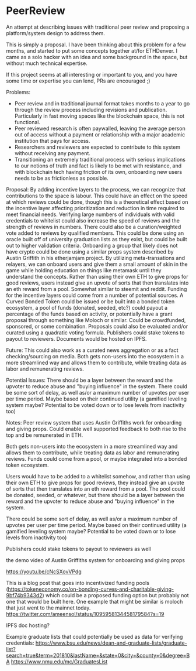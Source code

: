 # PeerReview
An attempt at describing issues with traditional peer review and proposing a platform/system design to address them.

This is simply a proposal. I have been thinking about this problem for a few months, and started to put some concepts together at/for ETHDenver. I came as a solo hacker with an idea and some background in the space, but without much technical expertise.

If this project seems at all interesting or important to you, and you have some time or expertise you can lend, PRs are encouraged ;)

Problems:
- Peer review and in traditional journal format takes months to a year to go through the review process including revisions and
publication. Particularly in fast moving spaces like the blockchain space, this is not functional.
- Peer reviewed research is often paywalled, leaving the average person out of access without a payment or relationship with a 
major academic institution that pays for access.
- Researchers and reviewers are expected to contribute to this system without receiving any payment.
- Transitioning an extremely traditional process with serious implications to our notions of truth and fact is likely to be met 
with resistance, and with blockchain tech having friction of its own, onboarding new users needs to be as frictionless as possible.

Proposal: 
By adding incentive layers to the process, we can recognize that contributions to the space is labour. This could have an effect on the speed at which reviews could be done, though this is a theoretical effect based on the incentive layer affecting prioritization and reduction in time required to meet financial needs.
Verifying large numbers of individuals with valid credentials to whitelist could also increase the speed of reviews and the strength of reviews in numbers. There could also be a curation/weighted vote added to reviews by qualified members. This could be done using an oracle built off of university graduation lists as they exist, but could be built out to higher validation criteria.
Onboarding a group that likely does not have crypto could be done using a similar props system described by Austin Griffith in his etherjamjam project. By utilizing meta-transations and relayers, we can onboard users and give them a small amount of skin in the game while holding education on things like metamask until they understand the concepts.
Rather than using their own ETH to give props for good reviews, users instead give an upvote of sorts that then translates into an eth reward from a pool. Somewhat similar to steemit and reddit.
Funding for the incentive layers could come from a number of potential sources. A Curved Bonded Token could be issued or be built into a bonded token ecosystem, a pool of funds (donated, seeded, etc?) could payout a percentage of the funds based on activity, or potentially have a grant proposal through something like Moloch or similar. Could be crowdfunded, sponsored, or some combination.
Proposals could also be evaluated and/or curated using a quadratic voting formula.
Publishers could stake tokens to payout to reviewers.
Documents would be hosted on IPFS.

Future:
This could also work as a curated news aggregation or as a fact checking/sourcing on media.
Both gets non-users into the ecosystem in a more streamlined way and allows them to contribute, while treating data as labor and remunerating reviews.


Potential Issues:
There should be a layer between the reward and the upvoter to reduce abuse and "buying influence" in the system.
There could be some sort of delay, as well as/or a maximum number of upvotes per user per time period. Maybe based on their continued utility (a gamified leveling system maybe? Potential to be voted down or to lose levels from inactivity too)



Notes:
Peer review system that uses Austin Griffiths work for onboarding and giving props. Could enable well supported feedback to both rise to the top and be remunerated in ETH. 

Both gets non-users into the ecosystem in a more streamlined way and allows them to contribute, while treating data as labor and remunerating reviews. Funds could come from a pool, or maybe integrated into a bonded token ecosystem.

Users would have to be added to a whitelist somehow, and rather than using their own ETH to give props for good reviews, they instead give an upvote of sorts that then translates into an eth reward from a pool. The pool could be donated, seeded, or whatever, but there should be a layer between the reward and the upvoter to reduce abuse and "buying influence" in the system.

There could be some sort of delay, as well as/or a maximum number of upvotes per user per time period. Maybe based on their continued utility (a gamified leveling system maybe? Potential to be voted down or to lose levels from inactivity too)

Publishers could stake tokens to payout to reviewers as well

the demo video of Austin Griffiths system for onboarding and giving props

https://youtu.be/cNcSXovVPdg

This is a blog post that goes into incentivized funding pools (https://tokeneconomy.co/on-bonding-curves-and-charitable-giving-9bf74b9343d2) which could be a proposed funding option but probably not one that would be built here. One example that might be similar is moloch that just went to the mainnet today.
https://twitter.com/ameensol/status/1095958134458179584?s=19

IPFS doc hosting?

Example graduate lists that could potentially be used as data for verifying credentials:
https://www.bsu.edu/news/dean-and-graduate-lists/graduate-list?search=true&term=201810&lastName=&state=0&city=&county=0&degree=BA 
https://www.nmu.edu/mc/GraduatesList 
